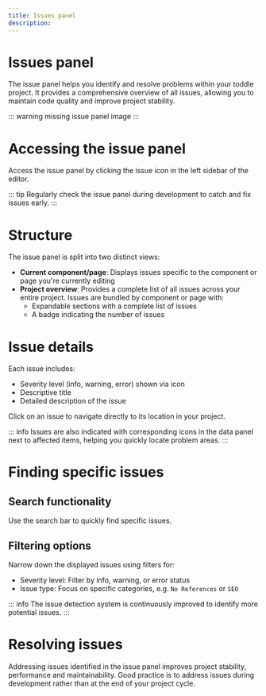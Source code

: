 ```yaml
---
title: Issues panel
description:
---
```


# Issues panel
The issue panel helps you identify and resolve problems within your toddle project. It provides a comprehensive overview of all issues, allowing you to maintain code quality and improve project stability.

::: warning
missing issue panel image
:::

# Accessing the issue panel
Access the issue panel by clicking the issue icon in the left sidebar of the editor.

::: tip
Regularly check the issue panel during development to catch and fix issues early.
:::

# Structure
The issue panel is split into two distinct views:
- **Current component/page**: Displays issues specific to the component or page you're currently editing
- **Project overview**: Provides a complete list of all issues across your entire project. Issues are bundled by component or page with:
    - Expandable sections with a complete list of issues
    - A badge indicating the number of issues

# Issue details
Each issue includes:
-  Severity level (info, warning, error) shown via icon
- Descriptive title
- Detailed description of the issue

Click on an issue to navigate directly to its location in your project.

::: info
Issues are also indicated with corresponding icons in the data panel next to affected items, helping you quickly locate problem areas.
:::

# Finding specific issues
## Search functionality
Use the search bar to quickly find specific issues.

## Filtering options
Narrow down the displayed issues using filters for:
- Severity level: Filter by info, warning, or error status
- Issue type: Focus on specific categories, e.g. `No References` or `SEO`

::: info
The issue detection system is continuously improved to identify more potential issues.
:::

# Resolving issues
Addressing issues identified in the issue panel improves project stability, performance and maintainability. Good practice is to address issues during development rather than at the end of your project cycle.